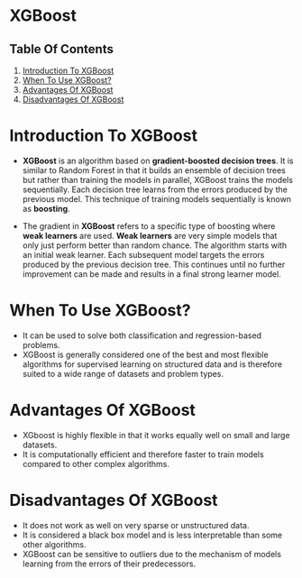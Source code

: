 # XGBoost

## Table Of Contents
1. [Introduction To XGBoost](#Introduction-To-XGBoost)
2. [When To Use XGBoost?](#When-To-Use-XGBoost?)
3. [Advantages Of XGBoost](#Advantages-Of-XGBoost)
4. [Disadvantages Of XGBoost](#Disadvantages-Of-XGBoost)

# Introduction To XGBoost
* __XGBoost__ is an algorithm based on __gradient-boosted decision trees__. It is similar to Random Forest in that it builds an ensemble of decision trees but rather than training the models in parallel, XGBoost trains the models sequentially. Each decision tree learns from the errors produced by the previous model. This technique of training models sequentially is known as __boosting__.

* The gradient in __XGBoost__ refers to a specific type of boosting where __weak learners__ are used. __Weak learners__ are very simple models that only just perform better than random chance. The algorithm starts with an initial weak learner. Each subsequent model targets the errors produced by the previous decision tree. This continues until no further improvement can be made and results in a final strong learner model.

# When To Use XGBoost?
* It can be used to solve both classification and regression-based problems.
* XGBoost is generally considered one of the best and most flexible algorithms for supervised learning on structured data and is therefore suited to a wide range of datasets and problem types.

# Advantages Of XGBoost
* XGboost is highly flexible in that it works equally well on small and large datasets.
* It is computationally efficient and therefore faster to train models compared to other complex algorithms.

# Disadvantages Of XGBoost
* It does not work as well on very sparse or unstructured data.
* It is considered a black box model and is less interpretable than some other algorithms.
* XGBoost can be sensitive to outliers due to the mechanism of models learning from the errors of their predecessors.
